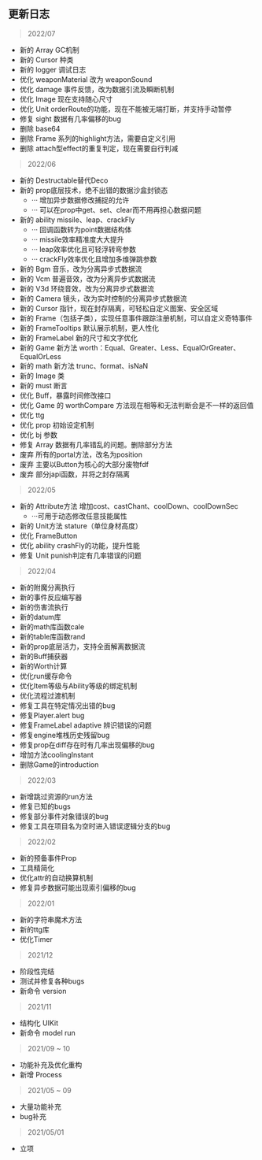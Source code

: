 ## 更新日志

> 2022/07

* 新的 Array GC机制
* 新的 Cursor 种类
* 新的 logger 调试日志
* 优化 weaponMaterial 改为 weaponSound
* 优化 damage 事件反馈，改为数据引流及瞬断机制
* 优化 Image 现在支持随心尺寸
* 优化 Unit orderRoute的功能，现在不能被无端打断，并支持手动暂停
* 修复 sight 数据有几率偏移的bug
* 删除 base64
* 删除 Frame 系列的highlight方法，需要自定义引用
* 删除 attach型effect的重复判定，现在需要自行判减

> 2022/06

* 新的 Destructable替代Deco
* 新的 prop底层技术，绝不出错的数据沙盒封锁态
    * ··· 增加异步数据修改捕捉的允许
    * ··· 可以在prop中get、set、clear而不用再担心数据问题
* 新的 ability missile、leap、crackFly
    * ··· 回调函数转为point数据结构体
    * ··· missile效率精准度大大提升
    * ··· leap效率优化且可轻浮转弯参数
    * ··· crackFly效率优化且增加多维弹跳参数
* 新的 Bgm 音乐，改为分离异步式数据流
* 新的 Vcm 普遍音效，改为分离异步式数据流
* 新的 V3d 环绕音效，改为分离异步式数据流
* 新的 Camera 镜头，改为实时控制的分离异步式数据流
* 新的 Cursor 指针，现在封存隔离，可轻松自定义图案、安全区域
* 新的 Frame（包括子类），实现任意事件跟踪注册机制，可以自定义奇特事件
* 新的 FrameTooltips 默认展示机制，更人性化
* 新的 FrameLabel 新的尺寸和文字优化
* 新的 Game 新方法 worth：Equal、Greater、Less、EqualOrGreater、EqualOrLess
* 新的 math 新方法 trunc、format、isNaN
* 新的 Image 类
* 新的 must 断言
* 优化 Buff，暴露时间修改接口
* 优化 Game 的 worthCompare 方法现在相等和无法判断会是不一样的返回值
* 优化 ttg
* 优化 prop 初始设定机制
* 优化 bj 参数
* 修复 Array 数据有几率错乱的问题。删除部分方法
* 废弃 所有的portal方法，改名为position
* 废弃 主要以Button为核心的大部分废物fdf
* 废弃 部分japi函数，并将之封存隔离

> 2022/05

* 新的 Attribute方法 增加cost、castChant、coolDown、coolDownSec
    * ···可用于动态修改任意技能属性
* 新的 Unit方法 stature（单位身材高度）
* 优化 FrameButton
* 优化 ability crashFly的功能，提升性能
* 修复 Unit punish判定有几率错误的问题

> 2022/04

* 新的附魔分离执行
* 新的事件反应编写器
* 新的伤害流执行
* 新的datum库
* 新的math库函数cale
* 新的table库函数rand
* 新的prop底层活力，支持全面解离数据流
* 新的Buff捕获器
* 新的Worth计算
* 优化run缓存命令
* 优化Item等级与Ability等级的绑定机制
* 优化流程过渡机制
* 修复工具在特定情况出错的bug
* 修复Player.alert bug
* 修复FrameLabel adaptive 辨识错误的问题
* 修复engine堆桟历史残留bug
* 修复prop在diff存在时有几率出现偏移的bug
* 增加方法coolingInstant
* 删除Game的introduction

> 2022/03

* 新增跳过资源的run方法
* 修复已知的bugs
* 修复部分事件对象错误的bug
* 修复工具在项目名为空时进入错误逻辑分支的bug

> 2022/02

* 新的预备事件Prop
* 工具精简化
* 优化attr的自动换算机制
* 修复异步数据可能出现索引偏移的bug

> 2022/01

* 新的字符串魔术方法
* 新的ttg库
* 优化Timer

> 2021/12

* 阶段性完结
* 测试并修复各种bugs
* 新命令 version

> 2021/11

* 结构化 UIKit
* 新命令 model run

> 2021/09 ~ 10

* 功能补充及优化重构
* 新增 Process

> 2021/05 ~ 09

* 大量功能补充
* bug补充

> 2021/05/01

* 立项
